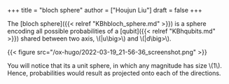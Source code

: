 +++
title = "bloch sphere"
author = ["Houjun Liu"]
draft = false
+++

The [bloch sphere]({{< relref "KBhbloch_sphere.md" >}}) is a sphere encoding all possible probabilities of a [qubit]({{< relref "KBhqubits.md" >}}) shared between two axis, \\(|u\big>\\) and \\(|d\big>\\).

{{< figure src="/ox-hugo/2022-03-19_21-56-36_screenshot.png" >}}

You will notice that its a unit sphere, in which any magnitude has size \\(1\\). Hence, probabilities would result as projected onto each of the directions.